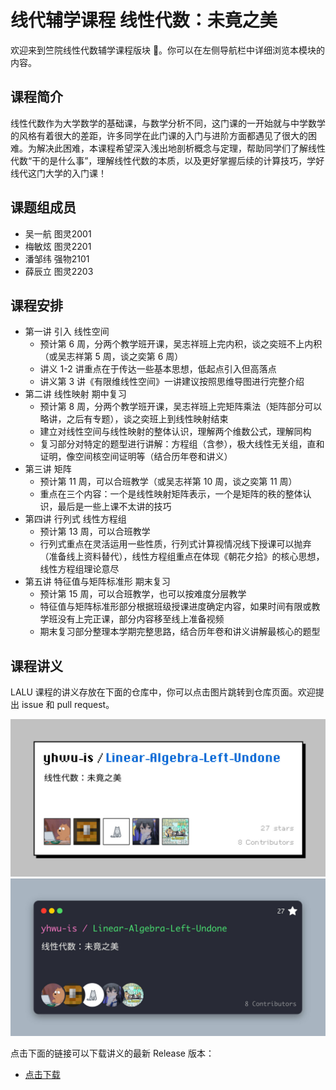 # 线代辅学课程 线性代数：未竟之美

欢迎来到竺院线性代数辅学课程版块 🤗。你可以在左侧导航栏中详细浏览本模块的内容。

## 课程简介

线性代数作为大学数学的基础课，与数学分析不同，这门课的一开始就与中学数学的风格有着很大的差距，许多同学在此门课的入门与进阶方面都遇见了很大的困难。为解决此困难，本课程希望深入浅出地剖析概念与定理，帮助同学们了解线性代数“干的是什么事”，理解线性代数的本质，以及更好掌握后续的计算技巧，学好线代这门大学的入门课！

## 课题组成员

-   吴一航 图灵2001
-   梅敏炫 图灵2201
-   潘邹纬 强物2101
-   薛辰立 图灵2203

## 课程安排

-   第一讲 引入 线性空间
    -   预计第 6 周，分两个教学班开课，吴志祥班上完内积，谈之奕班不上内积（或吴志祥第 5 周，谈之奕第 6 周）
    -   讲义 1-2 讲重点在于传达一些基本思想，低起点引入但高落点
    -   讲义第 3 讲《有限维线性空间》一讲建议按照思维导图进行完整介绍
-   第二讲 线性映射 期中复习
    -   预计第 8 周，分两个教学班开课，吴志祥班上完矩阵乘法（矩阵部分可以略讲，之后有专题），谈之奕班上到线性映射结束
    -   建立对线性空间与线性映射的整体认识，理解两个维数公式，理解同构
    -   复习部分对特定的题型进行讲解：方程组（含参），极大线性无关组，直和证明，像空间核空间证明等（结合历年卷和讲义）
-   第三讲 矩阵
    -   预计第 11 周，可以合班教学（或吴志祥第 10 周，谈之奕第 11 周）
    -   重点在三个内容：一个是线性映射矩阵表示，一个是矩阵的秩的整体认识，最后是一些上课不太讲的技巧
-   第四讲 行列式 线性方程组
    -   预计第 13 周，可以合班教学
    -   行列式重点在灵活运用一些性质，行列式计算视情况线下授课可以抛弃（准备线上资料替代），线性方程组重点在体现《朝花夕拾》的核心思想，线性方程组理论意尽
-   第五讲 特征值与矩阵标准形 期末复习
    -   预计第 15 周，可以合班教学，也可以按难度分层教学
    -   特征值与矩阵标准形部分根据班级授课进度确定内容，如果时间有限或教学班没有上完正课，部分内容移至线上准备视频
    -   期末复习部分整理本学期完整思路，结合历年卷和讲义讲解最核心的题型

## 课程讲义

LALU 课程的讲义存放在下面的仓库中，你可以点击图片跳转到仓库页面。欢迎提出 issue 和 pull request。

[![](graph/pixel.jpg#only-light)![](graph/code.jpg#only-dark)](http://github.com/yhwu-is/Linear-Algebra-Left-Undone/)

点击下面的链接可以下载讲义的最新 Release 版本：

- [点击下载](http://github.com/yhwu-is/Linear-Algebra-Left-Undone/releases/latest/download/LALU.pdf)

<!--<iframe src="http://docs.google.com/gview?url=http://github.com/yhwu-is/Linear-Algebra-Left-Undone/releases/latest/download/LALU.pdf&embedded=true" 
style="width:100%; height:1000px;" frameborder="0"></iframe>-->

